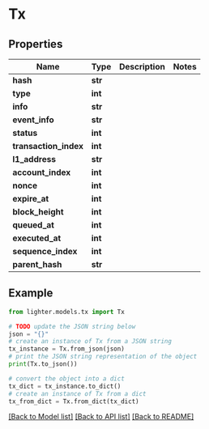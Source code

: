 # Tx


## Properties

Name | Type | Description | Notes
------------ | ------------- | ------------- | -------------
**hash** | **str** |  | 
**type** | **int** |  | 
**info** | **str** |  | 
**event_info** | **str** |  | 
**status** | **int** |  | 
**transaction_index** | **int** |  | 
**l1_address** | **str** |  | 
**account_index** | **int** |  | 
**nonce** | **int** |  | 
**expire_at** | **int** |  | 
**block_height** | **int** |  | 
**queued_at** | **int** |  | 
**executed_at** | **int** |  | 
**sequence_index** | **int** |  | 
**parent_hash** | **str** |  | 

## Example

```python
from lighter.models.tx import Tx

# TODO update the JSON string below
json = "{}"
# create an instance of Tx from a JSON string
tx_instance = Tx.from_json(json)
# print the JSON string representation of the object
print(Tx.to_json())

# convert the object into a dict
tx_dict = tx_instance.to_dict()
# create an instance of Tx from a dict
tx_from_dict = Tx.from_dict(tx_dict)
```
[[Back to Model list]](../README.md#documentation-for-models) [[Back to API list]](../README.md#documentation-for-api-endpoints) [[Back to README]](../README.md)



